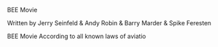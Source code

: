 BEE Movie

Written by Jerry Seinfeld & Andy Robin & Barry Marder & Spike Feresten


BEE Movie
According to all known laws of aviatio
